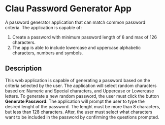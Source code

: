 # Clau Password Generator App
A password generator application that can match common password criteria. 
The application is capable of: 
  1. Create a password with minimum password length of 8 and max of 126 characters. 
  2. The app is able to include lowercase and uppercase alphabetic characters, numbers and symbols.

## Description
This web application is capable of  generating a password based on the criteria selected by the user. The application will select random characters based on: Numeric and Special characters, and Uppercase or Lowercase letters. 
To generate a new random password, the user must click the button **Generate Password**. The application will prompt the user to type the desired lenght of the password. The lenght must be more than 8 characters, but less than 128 characters. After, the user must select what characters want to be included in the password by confirming the questions prompted. 




